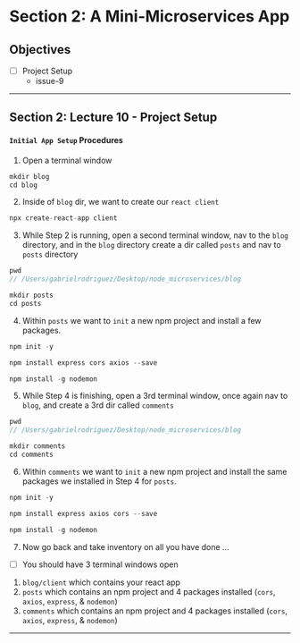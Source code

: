 # Section 2: A Mini-Microservices App

## Objectives
- [ ] Project Setup
    + issue-9
---

## Section 2: Lecture 10 - Project Setup 
#### `Initial App Setup` Procedures
1. Open a terminal window
```javascript
mkdir blog
cd blog
```

2. Inside of `blog` dir, we want to create our `react client`
```javascript 
npx create-react-app client
```

3. While Step 2 is running, open a second terminal window, nav to the `blog` directory, and in the `blog` directory create a dir called `posts` and nav to `posts` directory
```javascript 
pwd 
// /Users/gabrielrodriguez/Desktop/node_microservices/blog

mkdir posts
cd posts
```

4. Within `posts` we want to `init` a new npm project and install a few packages. 
```javascript
npm init -y
```

```javascript
npm install express cors axios --save
```

```javascript
npm install -g nodemon
```

5. While Step 4 is finishing, open a 3rd terminal window, once again nav to `blog`, and create a 3rd dir called `comments`

```javascript 
pwd
// /Users/gabrielrodriguez/Desktop/node_microservices/blog

mkdir comments
cd comments
```

6. Within `comments` we want to `init` a new npm project and install the same packages we installed in Step 4 for `posts`.

```javascript 
npm init -y
```

```javascript 
npm install express axios cors --save
```

```javascript
npm install -g nodemon
```

7. Now go back and take inventory on all you have done ... 
- [ ] You should have 3 terminal windows open
1. `blog/client` which contains your react app 
2. `posts` which contains an npm project and 4 packages installed (`cors`, `axios`, `express`, & `nodemon`)
3. `comments` which contains an npm project and 4 packages installed (`cors`, `axios`, `express`, & `nodemon`)
---
